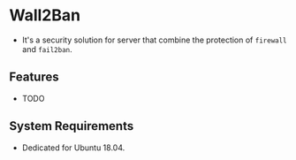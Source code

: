 # Wall2Ban
- It's a security solution for server that combine the protection of `firewall` and `fail2ban`.
## Features
- TODO
## System Requirements
- Dedicated for Ubuntu 18.04.